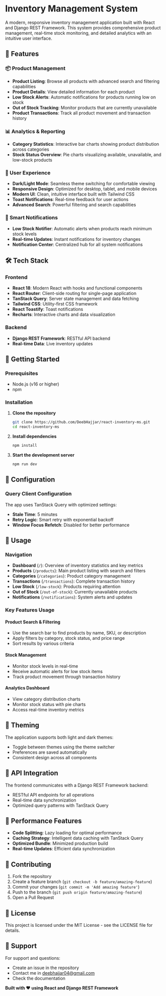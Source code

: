 # Inventory Management System

A modern, responsive inventory management application built with React and Django REST Framework. This system provides comprehensive product management, real-time stock monitoring, and detailed analytics with an intuitive user interface.

## 🚀 Features

### 📦 Product Management
- **Product Listing**: Browse all products with advanced search and filtering capabilities
- **Product Details**: View detailed information for each product
- **Low Stock Alerts**: Automatic notifications for products running low on stock
- **Out of Stock Tracking**: Monitor products that are currently unavailable
- **Product Transactions**: Track all product movement and transaction history

### 📊 Analytics & Reporting
- **Category Statistics**: Interactive bar charts showing product distribution across categories
- **Stock Status Overview**: Pie charts visualizing available, unavailable, and low-stock products

### 🎨 User Experience
- **Dark/Light Mode**: Seamless theme switching for comfortable viewing
- **Responsive Design**: Optimized for desktop, tablet, and mobile devices
- **Modern UI**: Clean, intuitive interface built with Tailwind CSS
- **Toast Notifications**: Real-time feedback for user actions
- **Advanced Search**: Powerful filtering and search capabilities

### 🔔 Smart Notifications
- **Low Stock Notifier**: Automatic alerts when products reach minimum stock levels
- **Real-time Updates**: Instant notifications for inventory changes
- **Notification Center**: Centralized hub for all system notifications

## 🛠️ Tech Stack

### Frontend
- **React 18**: Modern React with hooks and functional components
- **React Router**: Client-side routing for single-page application
- **TanStack Query**: Server state management and data fetching
- **Tailwind CSS**: Utility-first CSS framework
- **React Toastify**: Toast notifications
- **Recharts**: Interactive charts and data visualization

### Backend
- **Django REST Framework**: RESTful API backend
- **Real-time Data**: Live inventory updates

## 🚀 Getting Started

### Prerequisites
- Node.js (v16 or higher)
- npm

### Installation

1. **Clone the repository**
   ```bash
   git clone https://github.com/DeebHajjar/react-inventory-ms.git
   cd react-inventory-ms
   ```

2. **Install dependencies**
   ```bash
   npm install
   ```

3. **Start the development server**
   ```bash
   npm run dev
   ```

## 🔧 Configuration

### Query Client Configuration
The app uses TanStack Query with optimized settings:
- **Stale Time**: 5 minutes
- **Retry Logic**: Smart retry with exponential backoff
- **Window Focus Refetch**: Disabled for better performance

## 📖 Usage

### Navigation
- **Dashboard** (`/`): Overview of inventory statistics and key metrics
- **Products** (`/products`): Main product listing with search and filters
- **Categories** (`/categories`): Product category management
- **Transactions** (`/transactions`): Complete transaction history
- **Low Stock** (`/low-stock`): Products requiring attention
- **Out of Stock** (`/out-of-stock`): Currently unavailable products
- **Notifications** (`/notifications`): System alerts and updates

### Key Features Usage

#### Product Search & Filtering
- Use the search bar to find products by name, SKU, or description
- Apply filters by category, stock status, and price range
- Sort results by various criteria

#### Stock Management
- Monitor stock levels in real-time
- Receive automatic alerts for low stock items
- Track product movement through transaction history

#### Analytics Dashboard
- View category distribution charts
- Monitor stock status with pie charts
- Access real-time inventory metrics

## 🎨 Theming

The application supports both light and dark themes:
- Toggle between themes using the theme switcher
- Preferences are saved automatically
- Consistent design across all components

## 🔧 API Integration

The frontend communicates with a Django REST Framework backend:
- RESTful API endpoints for all operations
- Real-time data synchronization
- Optimized query patterns with TanStack Query

## 🚀 Performance Features

- **Code Splitting**: Lazy loading for optimal performance
- **Caching Strategy**: Intelligent data caching with TanStack Query
- **Optimized Bundle**: Minimized production build
- **Real-time Updates**: Efficient data synchronization

## 🤝 Contributing

1. Fork the repository
2. Create a feature branch (`git checkout -b feature/amazing-feature`)
3. Commit your changes (`git commit -m 'Add amazing feature'`)
4. Push to the branch (`git push origin feature/amazing-feature`)
5. Open a Pull Request

## 📄 License

This project is licensed under the MIT License - see the LICENSE file for details.

## 🛟 Support

For support and questions:
- Create an issue in the repository
- Contact me in deebhajjar04@gmail.com
- Check the documentation

**Built with ❤️ using React and Django REST Framework**
